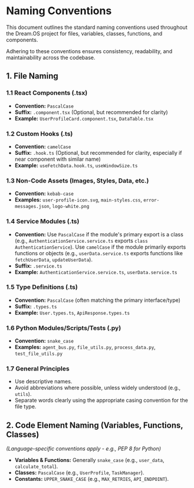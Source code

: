 # Naming Conventions

This document outlines the standard naming conventions used throughout the
Dream.OS project for files, variables, classes, functions, and components.

Adhering to these conventions ensures consistency, readability, and
maintainability across the codebase.

## 1. File Naming

### 1.1 React Components (.tsx)

- **Convention:** `PascalCase`
- **Suffix:** `.component.tsx` (Optional, but recommended for clarity)
- **Example:** `UserProfileCard.component.tsx`, `DataTable.tsx`

### 1.2 Custom Hooks (.ts)

- **Convention:** `camelCase`
- **Suffix:** `.hook.ts` (Optional, but recommended for clarity, especially if
  near component with similar name)
- **Example:** `useFetchData.hook.ts`, `useWindowSize.ts`

### 1.3 Non-Code Assets (Images, Styles, Data, etc.)

- **Convention:** `kebab-case`
- **Examples:** `user-profile-icon.svg`, `main-styles.css`,
  `error-messages.json`, `logo-white.png`

### 1.4 Service Modules (.ts)

- **Convention:** Use `PascalCase` if the module's primary export is a class (e.g., `AuthenticationService.service.ts` exports `class AuthenticationService`). Use `camelCase` if the module primarily exports functions or objects (e.g., `userData.service.ts` exports functions like `fetchUserData`, `updateUserData`).
- **Suffix:** `.service.ts`
- **Example:** `AuthenticationService.service.ts`, `userData.service.ts`

### 1.5 Type Definitions (.ts)

- **Convention:** `PascalCase` (often matching the primary interface/type)
- **Suffix:** `.types.ts`
- **Example:** `User.types.ts`, `ApiResponse.types.ts`

### 1.6 Python Modules/Scripts/Tests (.py)

- **Convention:** `snake_case`
- **Examples:** `agent_bus.py`, `file_utils.py`, `process_data.py`, `test_file_utils.py`

### 1.7 General Principles

- Use descriptive names.
- Avoid abbreviations where possible, unless widely understood (e.g., `utils`).
- Separate words clearly using the appropriate casing convention for the file
  type.

## 2. Code Element Naming (Variables, Functions, Classes)

_(Language-specific conventions apply - e.g., PEP 8 for Python)_

- **Variables & Functions:** Generally `snake_case` (e.g., `user_data`,
  `calculate_total`).
- **Classes:** `PascalCase` (e.g., `UserProfile`, `TaskManager`).
- **Constants:** `UPPER_SNAKE_CASE` (e.g., `MAX_RETRIES`, `API_ENDPOINT`).
